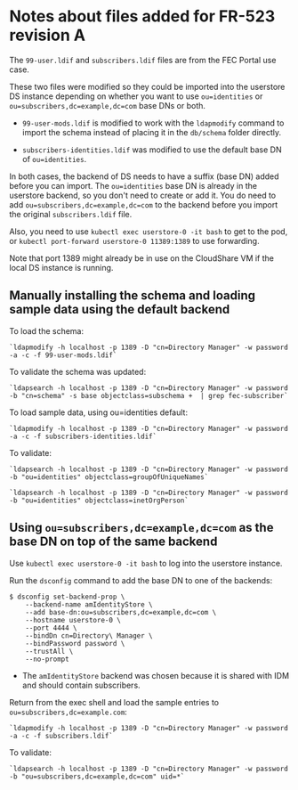 # Notes about files added for FR-523 revision A

The `99-user.ldif` and `subscribers.ldif` files are from the FEC Portal use case.

These two files were modified so they could be imported into the userstore DS instance depending on whether you want to use `ou=identities` or `ou=subscribers,dc=example,dc=com` base DNs or both.

* `99-user-mods.ldif` is modified to work with the `ldapmodify` command to import the schema instead of placing it in the `db/schema` folder directly.

* `subscribers-identities.ldif` was modified to use the default base DN of `ou=identities`.

In both cases, the backend of DS needs to have a suffix (base DN) added before you can import.
The `ou=identities` base DN is already in the userstore backend, so you don't need to create or add it.
You do need to add `ou=subscribers,dc=example,dc=com` to the backend before you import the original `subscribers.ldif` file.

Also, you need to use `kubectl exec userstore-0 -it bash` to get to the pod, or `kubectl port-forward userstore-0 11389:1389` to use forwarding.

Note that port 1389 might already be in use on the CloudShare VM if the local DS instance is running.

## Manually installing the schema and loading sample data using the default backend

To load the schema:
    
    `ldapmodify -h localhost -p 1389 -D "cn=Directory Manager" -w password -a -c -f 99-user-mods.ldif`

To validate the schema was updated:

    `ldapsearch -h localhost -p 1389 -D "cn=Directory Manager" -w password -b "cn=schema" -s base objectclass=subschema +  | grep fec-subscriber`

To load sample data, using ou=identities default:

    `ldapmodify -h localhost -p 1389 -D "cn=Directory Manager" -w password -a -c -f subscribers-identities.ldif`

To validate:

    `ldapsearch -h localhost -p 1389 -D "cn=Directory Manager" -w password -b "ou=identities" objectclass=groupOfUniqueNames`

    `ldapsearch -h localhost -p 1389 -D "cn=Directory Manager" -w password -b "ou=identities" objectclass=inetOrgPerson`

## Using `ou=subscribers,dc=example,dc=com` as the base DN on top of the same backend

Use `kubectl exec userstore-0 -it bash` to log into the userstore instance.

Run the `dsconfig` command to add the base DN to one of the backends:


```
$ dsconfig set-backend-prop \
    --backend-name amIdentityStore \
    --add base-dn:ou=subscribers,dc=example,dc=com \
    --hostname userstore-0 \
    --port 4444 \
    --bindDn cn=Directory\ Manager \
    --bindPassword password \
    --trustAll \
    --no-prompt
```

* The `amIdentityStore` backend was chosen because it is shared with IDM and should contain subscribers.

Return from the exec shell and load the sample entries to `ou=subscribers,dc=example.com`:

    `ldapmodify -h localhost -p 1389 -D "cn=Directory Manager" -w password -a -c -f subscribers.ldif`

To validate:

    `ldapsearch -h localhost -p 1389 -D "cn=Directory Manager" -w password -b "ou=subscribers,dc=example,dc=com" uid=*`

